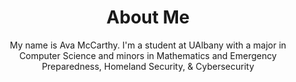 <div align="center">
<h1>About Me</h1>
<p>My name is Ava McCarthy. I'm a student at UAlbany with a major in Computer Science and minors in Mathematics and Emergency Preparedness, Homeland Security, & Cybersecurity</p>
</div>
